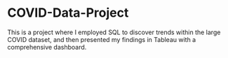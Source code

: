 # COVID-Data-Project
This is a project where I employed SQL to discover trends within the large COVID dataset, and then presented my findings in Tableau with a comprehensive dashboard.

